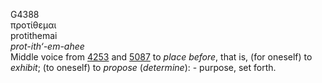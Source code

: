 <body>
  <p>G4388<br>  προτίθεμαι  <br> protithemai  <br><i>prot-ith‘-em-ahee </i><br>Middle voice from <a href="g4253.htm">4253</a> and <a href="g5087.htm">5087</a>  to <i>place</i> <i>before</i>, that is, (for oneself) to <i>exhibit</i>; (to oneself) to <i>propose</i> (<i>determine</i>): - purpose, set forth.<br></p>
 </body>